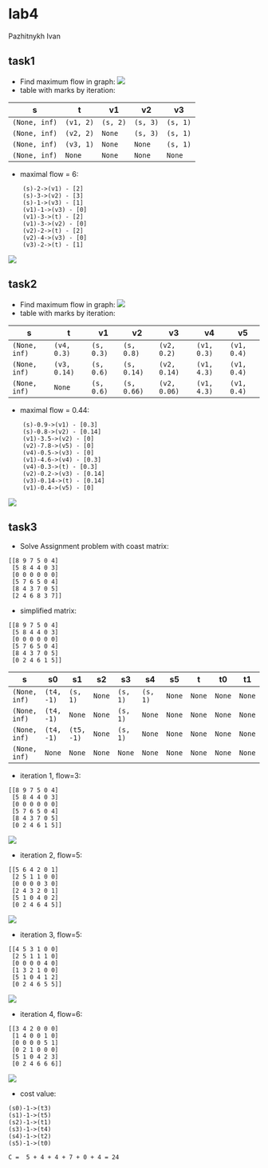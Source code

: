 # lab4
Pazhitnykh Ivan

## task1
* Find maximum flow in graph:
![](http://res.cloudinary.com/dzsjwgjii/image/upload/v1491579189/ds-lab4-task1.png)
* table with marks by iteration:

s | t  | v1  | v2  | v3 
--- | --- | --- | --- | --- | 
`(None, inf)` | `(v1, 2)` | `(s, 2)` | `(s, 3)` | `(s, 1)` | 
`(None, inf)` | `(v2, 2)` | `None` | `(s, 3)` | `(s, 1)` | 
`(None, inf)` | `(v3, 1)` | `None` | `None` | `(s, 1)` | 
`(None, inf)` | `None` | `None` | `None` | `None` | 

* maximal flow = 6:
```
	(s)-2->(v1) - [2]
	(s)-3->(v2) - [3]
	(s)-1->(v3) - [1]
	(v1)-1->(v3) - [0]
	(v1)-3->(t) - [2]
	(v1)-3->(v2) - [0]
	(v2)-2->(t) - [2]
	(v2)-4->(v3) - [0]
	(v3)-2->(t) - [1]
```

![](https://raw.githubusercontent.com/drapegnik/bsu/master/decision-science/lab4/out/task1.gv.png)
## task2
* Find maximum flow in graph:
![](http://res.cloudinary.com/dzsjwgjii/image/upload/v1491579189/ds-lab4-task2.png)
* table with marks by iteration:

s | t  | v1  | v2  | v3  | v4  | v5 
--- | --- | --- | --- | --- | --- | --- | 
`(None, inf)` | `(v4, 0.3)` | `(s, 0.3)` | `(s, 0.8)` | `(v2, 0.2)` | `(v1, 0.3)` | `(v1, 0.4)` | 
`(None, inf)` | `(v3, 0.14)` | `(s, 0.6)` | `(s, 0.14)` | `(v2, 0.14)` | `(v1, 4.3)` | `(v1, 0.4)` | 
`(None, inf)` | `None` | `(s, 0.6)` | `(s, 0.66)` | `(v2, 0.06)` | `(v1, 4.3)` | `(v1, 0.4)` | 

* maximal flow = 0.44:
```
	(s)-0.9->(v1) - [0.3]
	(s)-0.8->(v2) - [0.14]
	(v1)-3.5->(v2) - [0]
	(v2)-7.8->(v5) - [0]
	(v4)-0.5->(v3) - [0]
	(v1)-4.6->(v4) - [0.3]
	(v4)-0.3->(t) - [0.3]
	(v2)-0.2->(v3) - [0.14]
	(v3)-0.14->(t) - [0.14]
	(v1)-0.4->(v5) - [0]
```

![](https://raw.githubusercontent.com/drapegnik/bsu/master/decision-science/lab4/out/task2.gv.png)
## task3
* Solve Assignment problem with coast matrix:
```
[[8 9 7 5 0 4]
 [5 8 4 4 0 3]
 [0 0 0 0 0 0]
 [5 7 6 5 0 4]
 [8 4 3 7 0 5]
 [2 4 6 8 3 7]]
```
* simplified matrix:
```
[[8 9 7 5 0 4]
 [5 8 4 4 0 3]
 [0 0 0 0 0 0]
 [5 7 6 5 0 4]
 [8 4 3 7 0 5]
 [0 2 4 6 1 5]]
```
s | s0  | s1  | s2  | s3  | s4  | s5  | t  | t0  | t1  | t2  | t3  | t4  | t5 
--- | --- | --- | --- | --- | --- | --- | --- | --- | --- | --- | --- | --- | --- | 
`(None, inf)` | `(t4, -1)` | `(s, 1)` | `None` | `(s, 1)` | `(s, 1)` | `None` | `None` | `None` | `None` | `None` | `None` | `(s1, 1)` | `None` | 
`(None, inf)` | `(t4, -1)` | `None` | `None` | `(s, 1)` | `None` | `None` | `None` | `None` | `None` | `None` | `None` | `(s3, 1)` | `None` | 
`(None, inf)` | `(t4, -1)` | `(t5, -1)` | `None` | `(s, 1)` | `None` | `None` | `None` | `None` | `None` | `None` | `None` | `(s3, 1)` | `(s3, 1)` | 
`(None, inf)` | `None` | `None` | `None` | `None` | `None` | `None` | `None` | `None` | `None` | `None` | `None` | `None` | `None` | 

* iteration 1, flow=3:
```
[[8 9 7 5 0 4]
 [5 8 4 4 0 3]
 [0 0 0 0 0 0]
 [5 7 6 5 0 4]
 [8 4 3 7 0 5]
 [0 2 4 6 1 5]]
```
![](https://raw.githubusercontent.com/drapegnik/bsu/master/decision-science/lab4/out/task3-1.gv.png)
* iteration 2, flow=5:
```
[[5 6 4 2 0 1]
 [2 5 1 1 0 0]
 [0 0 0 0 3 0]
 [2 4 3 2 0 1]
 [5 1 0 4 0 2]
 [0 2 4 6 4 5]]
```
![](https://raw.githubusercontent.com/drapegnik/bsu/master/decision-science/lab4/out/task3-2.gv.png)
* iteration 3, flow=5:
```
[[4 5 3 1 0 0]
 [2 5 1 1 1 0]
 [0 0 0 0 4 0]
 [1 3 2 1 0 0]
 [5 1 0 4 1 2]
 [0 2 4 6 5 5]]
```
![](https://raw.githubusercontent.com/drapegnik/bsu/master/decision-science/lab4/out/task3-3.gv.png)
* iteration 4, flow=6:
```
[[3 4 2 0 0 0]
 [1 4 0 0 1 0]
 [0 0 0 0 5 1]
 [0 2 1 0 0 0]
 [5 1 0 4 2 3]
 [0 2 4 6 6 6]]
```
![](https://raw.githubusercontent.com/drapegnik/bsu/master/decision-science/lab4/out/task3-4.gv.png)
* cost value:
```
(s0)-1->(t3)
(s1)-1->(t5)
(s2)-1->(t1)
(s3)-1->(t4)
(s4)-1->(t2)
(s5)-1->(t0)

```
`C =  5 + 4 + 4 + 7 + 0 + 4 = 24`